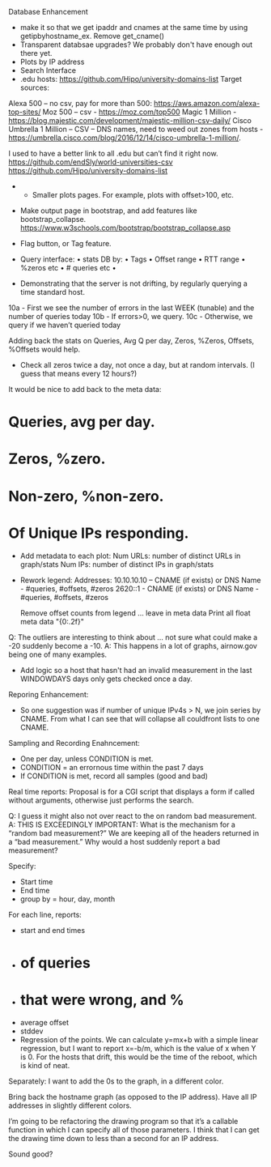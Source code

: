 Database Enhancement
* make it so that we get ipaddr and cnames at the same time by using getipbyhostname_ex. Remove get_cname()
* Transparent databsae upgrades? We probably don't have enough out there yet. 
* Plots by IP address
* Search Interface
* .edu hosts: https://github.com/Hipo/university-domains-list
Target sources:
 
Alexa 500 – no csv, pay for more than 500: https://aws.amazon.com/alexa-top-sites/
Moz 500 – csv - https://moz.com/top500
Magic 1 Million - https://blog.majestic.com/development/majestic-million-csv-daily/
Cisco Umbrella 1 Million – CSV – DNS names, need to weed out zones from hosts - https://umbrella.cisco.com/blog/2016/12/14/cisco-umbrella-1-million/.
 
I used to have a better link to all .edu but can’t find it right now.
https://github.com/endSly/world-universities-csv
https://github.com/Hipo/university-domains-list
 
* * Smaller plots pages. For example, plots with offset>100, etc.

* Make output page in bootstrap, and add features like bootstrap_collapse.
  https://www.w3schools.com/bootstrap/bootstrap_collapse.asp
* Flag button, or Tag feature.  


* Query interface:
  • stats DB by:
    • Tags
      • Offset range
        • RTT range
          • %zeros etc
            • # queries etc
              •  
* Demonstrating that the server is not drifting, by regularly querying a time standard host.

10a - First we see the number of errors in the last WEEK (tunable) and the number of queries today
10b - If errors>0, we query.
10c - Otherwise, we query if we haven’t queried today

Adding back the stats on Queries, Avg Q per day, Zeros, %Zeros, Offsets, %Offsets would help.

* Check all zeros twice a day, not once a day, but at random intervals. (I guess that means every 12 hours?)


It would be nice to add back to the meta data:
 
# Queries, avg per day.
# Zeros, %zero.
# Non-zero, %non-zero.
# Of Unique IPs responding.


* Add metadata to each plot:
  Num URLs:  number of distinct URLs in graph/stats
  Num IPs:      number of distinct IPs in graph/stats

* Rework legend:
  Addresses:
   10.10.10.10 – CNAME (if exists) or DNS Name - #queries, #offsets, #zeros
   2620::1 - CNAME (if exists) or DNS Name - #queries, #offsets, #zeros
 
  Remove offset counts from legend … leave in meta data
  Print all float meta data "{0:.2f}"
 
Q: The outliers are interesting to think about … not sure what could make a -20 suddenly become a -10.
A: This happens in a lot of graphs, airnow.gov being one of many examples.

* Add logic so a host that hasn't had an invalid measurement in the last WINDOWDAYS days only gets checked once a day.

Reporing Enhancement:
* So one suggestion was if number of unique IPv4s > N, we join series by CNAME.  From what I can see that will collapse all couldfront lists to one CNAME. 

Sampling and Recording Enahncement:
* One per day, unless CONDITION is met.
* CONDITION = an errornous time within the past 7 days
* If CONDITION is met, record all samples (good and bad)

Real time reports:
Proposal is for a CGI script that displays a form if called without arguments, otherwise just performs the search.


Q: I guess it might also not over react to the on random bad measurement.
A: THIS IS EXCEEDINGLY IMPORTANT: What is the mechanism for a “random bad measurement?”  We are keeping all of the headers returned in a “bad measurement.” Why would a host suddenly report a bad measurement?


Specify:
* Start time
* End time
* group by = hour, day, month

For each line, reports:
* start and end times
* # of queries
* # that were wrong, and %
* average offset
* stddev
* Regression of the points. We can calculate y=mx+b with a simple linear regression, but I want to report x=-b/m, which is the value of x when Y is 0. For the hosts that drift, this would be the time of the reboot, which is kind of neat.

Separately: I want to add the 0s to the graph, in a different color.

Bring back the hostname graph (as opposed to the IP address).  Have all IP addresses in slightly different colors.

I’m going to be refactoring the drawing program so that it’s a callable function in which I can specify all of those parameters. I think that I can get the drawing time down to less than a second for an IP address.

Sound good?